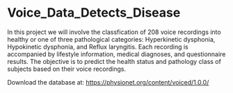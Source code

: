 # Voice_Data_Detects_Disease

In this project we will involve the classfication of 208 voice recordings into healthy or one of three pathological categories: Hyperkinetic dysphonia, Hypokinetic dysphonia, and Reflux laryngitis. Each recording is accompanied by lifestyle information, medical diagnoses, and questionnaire results. The objective is to predict the health status and pathology class of subjects based on their voice recordings.

Download the database at:
https://physionet.org/content/voiced/1.0.0/
